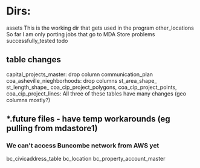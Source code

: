 # Dirs: 
assets                 This is the working dir that gets used in the program
other_locations        So far I am only porting jobs that go to MDA Store
problems               
successfully_tested
todo

## table changes
capital_projects_master: drop column communication_plan
coa_asheville_nieghborhoods: drop columns st_area_shape_ st_length_shape_
coa_cip_project_polygons, coa_cip_project_points, coa_cip_project_lines: All three of these tables have many changes (geo columns mostly?)




## *.future files - have temp workarounds (eg pulling from mdastore1)
### We can't access Buncombe network from AWS yet
bc_civicaddress_table
bc_location
bc_property_account_master
